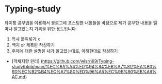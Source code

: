 # Typing-study

타이핑 공부법을 이용해서 
블로그에 포스팅한 내용들을 바탕으로 
제가 공부한 내용을 얼마나 알고있는지 기록을 위한 용도입니다

1. 복사 붙여넣기 x
2. 백지 or 제목만 작성하기
3. 주제에 대한 설명을 내가 알고있는대로, 이해한대로 작성하기

- [객체지향 원리] (https://github.com/wlsrn99/Typing-study/blob/main/%EC%8A%A4%ED%94%84%EB%A7%81/%EA%B0%9D%EC%B2%B4%EC%A7%80%ED%96%A5%EC%9B%90%EB%A6%AC.md) <br>